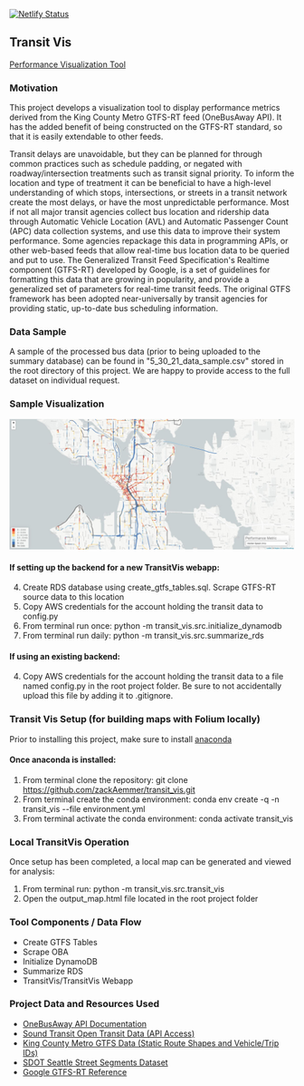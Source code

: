[![Netlify Status](https://api.netlify.com/api/v1/badges/7fa6c3e9-4631-46f1-b0ce-284d63a032be/deploy-status)](https://app.netlify.com/sites/boring-almeida-a309db/deploys)

## Transit Vis
[Performance Visualization Tool](https://www.transitvis.com)

### Motivation
This project develops a visualization tool to display performance metrics derived from the King County Metro GTFS-RT feed (OneBusAway API). It has the added benefit of being constructed on the GTFS-RT standard, so that it is easily extendable to other feeds.

Transit delays are unavoidable, but they can be planned for through common practices such as schedule padding, or negated with roadway/intersection treatments such as transit signal priority. To inform the location and type of treatment it can be beneficial to have a high-level understanding of which stops, intersections, or streets in a transit network create the most delays, or have the most unpredictable performance. Most if not all major transit agencies collect bus location and ridership data through Automatic Vehicle Location (AVL) and Automatic Passenger Count (APC) data collection systems, and use this data to improve their system performance. Some agencies repackage this data in programming APIs, or other web-based feeds that allow real-time bus location data to be queried and put to use. The Generalized Transit Feed Specification's Realtime component (GTFS-RT) developed by Google, is a set of guidelines for formatting this data that are growing in popularity, and provide a generalized set of parameters for real-time transit feeds. The original GTFS framework has been adopted near-universally by transit agencies for providing static, up-to-date bus scheduling information.

### Data Sample
A sample of the processed bus data (prior to being uploaded to the summary database) can be found in "5_30_21_data_sample.csv" stored in the root directory of this project. We are happy to provide access to the full dataset on individual request.

### Sample Visualization
![Screenshot of Visualization Map with Speed Data](transit_vis_webapp/public/thumbnail.JPG?raw=true "Example of Tool Output")

#### If setting up the backend for a new TransitVis webapp:
4. Create RDS database using create_gtfs_tables.sql. Scrape GTFS-RT source data to this location  
5. Copy AWS credentials for the account holding the transit data to config.py
6. From terminal run once: python -m transit_vis.src.initialize_dynamodb
7. From terminal run daily: python -m transit_vis.src.summarize_rds

#### If using an existing backend:
4. Copy AWS credentials for the account holding the transit data to a file named config.py in the root project folder. Be sure to not accidentally upload this file by adding it to .gitignore.

### Transit Vis Setup (for building maps with Folium locally)
Prior to installing this project, make sure to install [anaconda](https://anaconda.org/)

#### Once anaconda is installed:
1. From terminal clone the repository: git clone https://github.com/zackAemmer/transit_vis.git
2. From terminal create the conda environment: conda env create -q -n transit_vis --file environment.yml
3. From terminal activate the conda environment: conda activate transit_vis

### Local TransitVis Operation
Once setup has been completed, a local map can be generated and viewed for analysis:
1. From terminal run: python -m transit_vis.src.transit_vis
2. Open the output_map.html file located in the root project folder

### Tool Components / Data Flow
* Create GTFS Tables
* Scrape OBA
* Initialize DynamoDB
* Summarize RDS
* TransitVis/TransitVis Webapp

### Project Data and Resources Used
* [OneBusAway API Documentation](http://developer.onebusaway.org/modules/onebusaway-application-modules/current/api/where/index.html)
* [Sound Transit Open Transit Data (API Access)](https://www.soundtransit.org/help-contacts/business-information/open-transit-data-otd)
* [King County Metro GTFS Data (Static Route Shapes and Vehicle/Trip IDs)](http://metro.kingcounty.gov/gtfs/)
* [SDOT Seattle Street Segments Dataset](https://data-seattlecitygis.opendata.arcgis.com/datasets/seattle-streets)
* [Google GTFS-RT Reference](https://github.com/google/transit/tree/master/gtfs-realtime/spec/en)